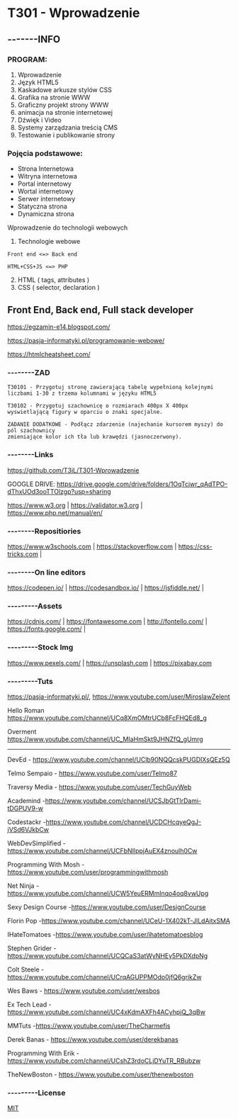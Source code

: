 # T301 - Wprowadzenie
## -------INFO

### PROGRAM:
1. Wprowadzenie
2. Język HTML5
3. Kaskadowe arkusze stylów CSS
4. Grafika na stronie WWW
5. Graficzny projekt strony WWW
6. animacja na stronie internetowej
7. Dźwięk i Video
8. Systemy zarządzania treścią CMS
9. Testowanie i publikowanie strony

### Pojęcia podstawowe:
- Strona Internetowa
- Witryna internetowa
- Portal internetowy
- Wortal internetowy
- Serwer internetowy
- Statyczna strona
- Dynamiczna strona

Wprowadzenie do technologii webowych

1. Technologie webowe
```
Front end <=> Back end

HTML+CSS+JS <=> PHP
```
2. HTML ( tags, attributes )
3. CSS ( selector, declaration )

## Front End, Back end, Full stack developer

https://egzamin-e14.blogspot.com/

https://pasja-informatyki.pl/programowanie-webowe/

https://htmlcheatsheet.com/ 

### --------ZAD
```
T30101 - Przygotuj stronę zawierającą tabelę wypełnioną kolejnymi liczbami 1-30 z trzema kolumnami w języku HTML5

T30102 - Przygotuj szachownicę o rozmiarach 400px X 400px wyswietlającą figury w oparciu o znaki specjalne.

ZADANIE DODATKOWE - Podłącz zdarzenie (najechanie kursorem myszy) do pól szachownicy 
zmieniające kolor ich tła lub krawędzi (jasnoczerwony).
```
### --------Links
https://github.com/T3iL/T301-Wprowadzenie

GOOGLE DRIVE: https://drive.google.com/drive/folders/1OqTcjwr_qAdTPO-dThxUOd3ooTTOlzgp?usp=sharing

https://www.w3.org | https://validator.w3.org | https://www.php.net/manual/en/
### --------Repositiories
https://www.w3schools.com | https://stackoverflow.com | https://css-tricks.com |
### --------On line editors
https://codepen.io/ | https://codesandbox.io/ | https://jsfiddle.net/ |
### ---------Assets
https://cdnjs.com/ | https://fontawesome.com | http://fontello.com/ | https://fonts.google.com/ |
### ---------Stock Img
https://www.pexels.com/ | https://unsplash.com | https://pixabay.com
### ---------Tuts
https://pasja-informatyki.pl/, https://www.youtube.com/user/MiroslawZelent

Hello Roman https://www.youtube.com/channel/UCq8XmOMtrUCb8FcFHQEd8_g

Overment https://www.youtube.com/channel/UC_MIaHmSkt9JHNZfQ_gUmrg

-------------------------------------

DevEd - https://www.youtube.com/channel/UClb90NQQcskPUGDIXsQEz5Q 

Telmo Sempaio - https://www.youtube.com/user/Telmo87

Traversy Media - https://www.youtube.com/user/TechGuyWeb

Academind -https://www.youtube.com/channel/UCSJbGtTlrDami-tDGPUV9-w

Codestackr -https://www.youtube.com/channel/UCDCHcqyeQgJ-jVSd6VJkbCw

WebDevSimplified -https://www.youtube.com/channel/UCFbNIlppjAuEX4znoulh0Cw

Programming With Mosh -https://www.youtube.com/user/programmingwithmosh

Net Ninja -https://www.youtube.com/channel/UCW5YeuERMmlnqo4oq8vwUpg

Sexy Design Course -https://www.youtube.com/user/DesignCourse

Florin Pop -https://www.youtube.com/channel/UCeU-1X402kT-JlLdAitxSMA

IHateTomatoes -https://www.youtube.com/user/ihatetomatoesblog

Stephen Grider -https://www.youtube.com/channel/UCQCaS3atWyNHEy5PkDXdpNg

Colt Steele -https://www.youtube.com/channel/UCrqAGUPPMOdo0jfQ6grikZw

Wes Baws - https://www.youtube.com/user/wesbos

Ex Tech Lead -https://www.youtube.com/channel/UC4xKdmAXFh4ACyhpiQ_3qBw

MMTuts -https://www.youtube.com/user/TheCharmefis

Derek Banas - https://www.youtube.com/user/derekbanas

Programming With Erik -https://www.youtube.com/channel/UCshZ3rdoCLjDYuTR_RBubzw

TheNewBoston - https://www.youtube.com/user/thenewboston 
### ---------License
[MIT](https://choosealicense.com/licenses/mit/)
